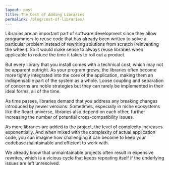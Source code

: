 ```yaml
---
layout: post
title: The Cost of Adding Libraries
permalink: /blog/cost-of-libraries/
---
```


Libraries are an important part of software development since they allow programmers to reuse code that has already been written to solve a particular problem instead of rewriting solutions from scratch (reinventing the wheel). So it would make sense to always reuse libraries when applicable to reduce the time it takes to roll out a product.

But every library that you install comes with a technical cost, which may not be apparent outright. As your program grows, the libraries often become more tightly integrated into the core of the application, making them an indispensable part of the system as a whole. Loose coupling and separation of concerns are noble strategies but they can rarely be implemented in their ideal forms, all of the time.

As time passes, libraries demand that you address any breaking changes introduced by newer versions. Sometimes, especially in niche ecosystems like the React universe, libraries also depend on each other, further increasing the number of potential cross-compatibility issues.

As more libraries are added to the project, the level of complexity increases exponentially. And when mixed with the complexity of actual application code, you can imagine how challenging it can become to keep your codebase maintainable and efficient to work with.

We already know that unmaintainable projects often result in expensive rewrites, which is a vicious cycle that keeps repeating itself if the underlying issues are left unresolved.
